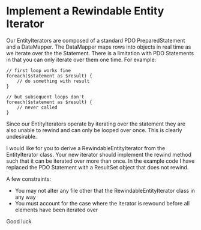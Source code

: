 Implement a Rewindable Entity Iterator
======================================

Our EntityIterators are composed of a standard PDO PreparedStatement and a 
DataMapper.  The DataMapper maps rows into objects in real time as we iterate 
over the the Statement.  There is a limitation with PDO Statements in that you
can only iterate over them one time.  For example:

    // first loop works fine
    foreach($statement as $result) {
        // do something with result
    }
    
    // but subsequent loops don't
    foreach($statement as $result) {
        // never called 
    }

Since our EntityIterators operate by iterating over the statement they 
are also unable to rewind and can only be looped over once.  This is clearly 
undesirable.

I would like for you to derive a RewindableEntityIterator from the 
EntityIterator class.  Your new iterator should implement the rewind method
such that it can be iterated over more than once.  In the example code I have 
replaced the PDO Statement with a ResultSet object that does not rewind.

A few constraints:

* You may not alter any file other that the RewindableEntityIterator class in any way
* You must account for the case where the iterator is rewound before all elements have been iterated over

Good luck